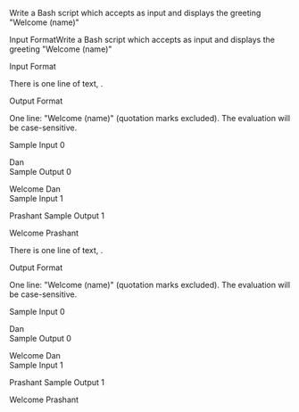 Write a Bash script which accepts  as input and displays the greeting "Welcome (name)"

Input FormatWrite a Bash script which accepts  as input and displays the greeting "Welcome (name)"

Input Format

There is one line of text, .

Output Format

One line: "Welcome (name)" (quotation marks excluded).
The evaluation will be case-sensitive.

Sample Input 0

Dan  
Sample Output 0

Welcome Dan  
Sample Input 1

Prashant
Sample Output 1

Welcome Prashant

There is one line of text, .

Output Format

One line: "Welcome (name)" (quotation marks excluded).
The evaluation will be case-sensitive.

Sample Input 0

Dan  
Sample Output 0

Welcome Dan  
Sample Input 1

Prashant
Sample Output 1

Welcome Prashant